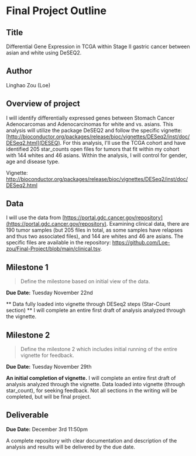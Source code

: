 # Final Project Outline

## Title
Differential Gene Expression in TCGA within Stage II gastric cancer between asian and white using DeSEQ2.

## Author
Linghao Zou (Loe)

## Overview of project

I will identify differentially expressed genes between Stomach Cancer Adenocarcomas and Adenocarcinomas for white and vs. asians. This analysis will utilize the package DeSEQ2 and follow the specific vignette: [http://bioconductor.org/packages/release/bioc/vignettes/DESeq2/inst/doc/DESeq2.html](DESEQ). For this analysis, I'll use the TCGA cohort and have identified 205 star_counts open files for tumors that fit within my cohort with 144 whites and 46 asians. Within the analysis, I will control for gender, age and disease type.

Vignette: [http://bioconductor.org/packages/release/bioc/vignettes/DESeq2/inst/doc/DESeq2.html
](http://bioconductor.org/packages/release/bioc/vignettes/DESeq2/inst/doc/DESeq2.html)

## Data

I will use the data from [https://portal.gdc.cancer.gov/repository](https://portal.gdc.cancer.gov/repository). Examining clinical data, there are 190 tumor samples (but 205 files in total, as some samples have relapses and thus two associated files), and 144 are whites and 46 are asians. The specific files are available in the repository: https://github.com/Loe-zou/Final-Project/blob/main/clinical.tsv.


## Milestone 1

> Define the milestone based on initial view of the data.

**Due Date:** Tuesday November 22nd

** Data fully loaded into vignette through DESeq2 steps (Star-Count section) ** I will complete an entire first draft of analysis analyzed through the vignette.


## Milestone 2

> Define the milestone 2 which includes initial running of the entire vignette for feedback.

**Due Date:** Tuesday November 29th

**An initial completion of vignette.** I will complete an entire first draft of analysis analyzed through the vignette. Data loaded into vignette (through star_count), for seeking feedback.  Not all sections in the writing will be completed, but will be final project.


## Deliverable

**Due Date:** December 3rd 11:50pm

A complete repository with clear documentation and description of the analysis and results will be delivered by the due date.

